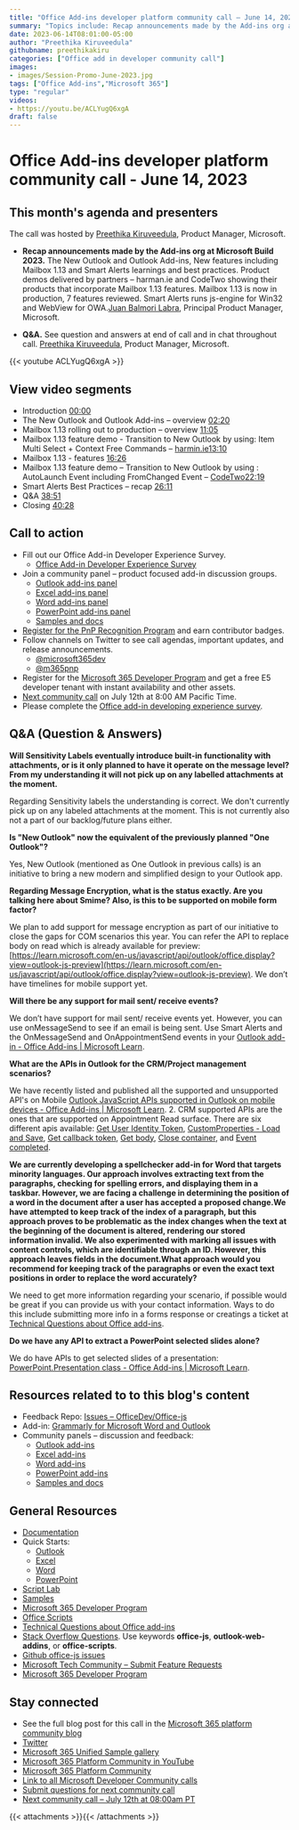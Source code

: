 ```yaml
---
title: "Office Add-ins developer platform community call – June 14, 2023"
summary: "Topics include: Recap announcements made by the Add-ins org at Microsoft Build 2023 presented by Juan Balmori Labra, Principal Product Manager at Microsoft. Call hosted by Preethika Kiruveedula, Product Manager at Microsoft. Recorded on June 14, 2023."
date: 2023-06-14T08:01:00-05:00
author: "Preethika Kiruveedula"
githubname: preethikakiru
categories: ["Office add in developer community call"]
images:
- images/Session-Promo-June-2023.jpg
tags: ["Office Add-ins","Microsoft 365"]
type: "regular"
videos:
- https://youtu.be/ACLYugQ6xgA
draft: false
---
```


# Office Add-ins developer platform community call - June 14, 2023

## This month's agenda and presenters

The call was hosted by [Preethika Kiruveedula](www.linkedin.com/in/preethika-kiruveedula-529b7a148), Product Manager, Microsoft.

* **Recap announcements made by the Add-ins org at Microsoft Build 2023.** The New Outlook and Outlook Add-ins, New features including Mailbox 1.13 and Smart Alerts learnings and best practices. Product demos delivered by partners – harman.ie and CodeTwo showing their products that incorporate Mailbox 1.13 features. Mailbox 1.13 is now in production, 7 features reviewed. Smart Alerts runs js-engine for Win32 and WebView for OWA.[Juan Balmori Labra](https://www.linkedin.com/in/juan-balmori-8443b532/), Principal Product Manager, Microsoft. 

* **Q&A.** See question and answers at end of call and in chat throughout call. [Preethika Kiruveedula](www.linkedin.com/in/preethika-kiruveedula-529b7a14), Product Manager, Microsoft.

{{< youtube ACLYugQ6xgA >}}

## View video segments

* Introduction [00:00](https://youtu.be/P5DolLyE3E8?t=0)
* The New Outlook and Outlook Add-ins – overview [02:20](https://youtu.be/P5DolLyE3E8?t=53)
* Mailbox 1.13 rolling out to production – overview [11:05](https://youtu.be/P5DolLyE3E8?t=107)
* Mailbox 1.13 feature demo - Transition to New Outlook by using:  Item Multi Select + Context Free Commands – [harmin.ie](https://harman.ie)[13:10](https://youtu.be/P5DolLyE3E8?t=400)
* Mailbox 1.13 - features [16:26](https://youtu.be/P5DolLyE3E8?t=508)  
* Mailbox 1.13 feature demo – Transition to New Outlook by using :  AutoLaunch Event including FromChanged Event – [CodeTwo](https://www.codetwo.com/)[22:19]()
* Smart Alerts Best Practices – recap [26:11](https://youtu.be/ACLYugQ6xgA?t=1571)
* Q&A [38:51](https://youtu.be/ACLYugQ6xgA?t=2331)
* Closing [40:28](https://youtu.be/ACLYugQ6xgA?t=2428)


## Call to action

* Fill out our Office Add-in Developer Experience Survey.
    * [Office Add-in Developer Experience Survey](https://forms.office.com/Pages/ResponsePage.aspx?id=v4j5cvGGr0GRqy180BHbR-0oJqQ4NUVOo6aMB4pZ11dUOFhXOVFJU0ZaOERYMzI5VzBSS0RDQ0dCQS4u)
* Join a community panel – product focused add-in discussion groups.
    * [Outlook add-ins panel](https://ux.microsoft.com/Panel/OutlookAddinDeveloper)
    * [Excel add-ins panel](https://ux.microsoft.com/Panel/ExcelAddinDeveloper)
    * [Word add-ins panel](https://ux.microsoft.com/Panel/WordAddinDeveloper)
    * [PowerPoint add-ins panel](https://ux.microsoft.com/Panel/PowerPointAddinDeveloper)
    * [Samples and docs](https://ux.microsoft.com/Panel/OfficeAddinImproveSamplesDocs)
* [Register for the PnP Recognition Program](https://pnp.github.io/recognitionprogram/) and earn contributor badges.
* Follow channels on Twitter to see call agendas, important updates, and release announcements.
    * [@microsoft365dev](https://twitter.com/microsoft365dev)
    * [@m365pnp](https://twitter.com/m365pnp)
* Register for the [Microsoft 365 Developer Program](https://aka.ms/m365/devprogram) and get a free E5 developer tenant with instant availability and other assets.
* [Next community call](https://aka.ms/officeaddinscommunitycall) on July 12th at 8:00 AM Pacific Time.
* Please complete the [Office add-in developing experience survey](https://forms.office.com/r/wmzCgccbPa).

## Q&A (Question & Answers)

**Will Sensitivity Labels eventually introduce built-in functionality with attachments, or is it only planned to have it operate on the message level? From my understanding it will not pick up on any labelled attachments at the moment.**

Regarding Sensitivity labels the understanding is correct. We don't currently pick up on any labeled attachments at the moment. This is not currently also not a part of our backlog/future plans either. 

**Is "New Outlook" now the equivalent of the previously planned "One Outlook"?**

Yes, New Outlook (mentioned as One Outlook in previous calls) is an initiative to bring a  new modern and simplified design to your Outlook app. 

**Regarding Message Encryption, what is the status exactly. Are you talking here about Smime? Also, is this to be supported on mobile form factor?**

We plan to add support for message encryption as part of our initiative to close the gaps for COM scenarios this year. You can refer the API to replace body on read which is already available for preview: [https://learn.microsoft.com/en-us/javascript/api/outlook/office.display?view=outlook-js-preview](https://learn.microsoft.com/en-us/javascript/api/outlook/office.display?view=outlook-js-preview). We don’t have timelines for mobile support yet. 

**Will there be any support for mail sent/ receive events?**

We don’t have support for mail sent/ receive events yet. However, you can use onMessageSend to see if an email is being sent. Use Smart Alerts and the OnMessageSend and OnAppointmentSend events in your [Outlook add-in - Office Add-ins | Microsoft Learn](https://nam06.safelinks.protection.outlook.com/?url=https%3A%2F%2Flearn.microsoft.com%2Fen-us%2Foffice%2Fdev%2Fadd-ins%2Foutlook%2Fsmart-alerts-onmessagesend-walkthrough%3Ftabs%3Dxmlmanifest&data=05%7C01%7Cpkiruveedula%40microsoft.com%7Ca0a5c45517fd4cf7ba0708db845c5b21%7C72f988bf86f141af91ab2d7cd011db47%7C1%7C0%7C638249304497324540%7CUnknown%7CTWFpbGZsb3d8eyJWIjoiMC4wLjAwMDAiLCJQIjoiV2luMzIiLCJBTiI6Ik1haWwiLCJXVCI6Mn0%3D%7C3000%7C%7C%7C&sdata=TOufALi%2BqK1mMEQfOPkOfzUMacYJR8K5PSZgExzAf5E%3D&reserved=0). 

**What are the APIs in Outlook for the CRM/Project management scenarios?**

We have recently listed and published all the supported and unsupported API's on Mobile [Outlook JavaScript APIs supported in Outlook on mobile devices - Office Add-ins | Microsoft Learn](https://nam06.safelinks.protection.outlook.com/?url=https%3A%2F%2Flearn.microsoft.com%2Fen-us%2Foffice%2Fdev%2Fadd-ins%2Foutlook%2Foutlook-mobile-apis&data=05%7C01%7Cpkiruveedula%40microsoft.com%7Ca0a5c45517fd4cf7ba0708db845c5b21%7C72f988bf86f141af91ab2d7cd011db47%7C1%7C0%7C638249304497168789%7CUnknown%7CTWFpbGZsb3d8eyJWIjoiMC4wLjAwMDAiLCJQIjoiV2luMzIiLCJBTiI6Ik1haWwiLCJXVCI6Mn0%3D%7C3000%7C%7C%7C&sdata=H5QqUUVNxmJEZfzXKyqUhiwjgVZqQta018ctADCAFFk%3D&reserved=0). 2.	CRM supported APIs are the ones that are supported on Appointment Read surface. There are six different apis available: [Get User Identity Token](https://nam06.safelinks.protection.outlook.com/?url=https%3A%2F%2Flearn.microsoft.com%2Fen-us%2Fjavascript%2Fapi%2Foutlook%2Foffice.mailbox%3Fview%3Doutlook-js-preview%26preserve-view%3Dtrue%23outlook-office-mailbox-getuseridentitytokenasync-member(1)&data=05%7C01%7Cpkiruveedula%40microsoft.com%7Ca0a5c45517fd4cf7ba0708db845c5b21%7C72f988bf86f141af91ab2d7cd011db47%7C1%7C0%7C638249304497168789%7CUnknown%7CTWFpbGZsb3d8eyJWIjoiMC4wLjAwMDAiLCJQIjoiV2luMzIiLCJBTiI6Ik1haWwiLCJXVCI6Mn0%3D%7C3000%7C%7C%7C&sdata=rJm6joLixuGqi9%2BrRPKUySx2JfFa2cgHQtcyxSsai%2Bs%3D&reserved=0), [CustomProperties - Load and Save](https://nam06.safelinks.protection.outlook.com/?url=https%3A%2F%2Flearn.microsoft.com%2Fen-us%2Fjavascript%2Fapi%2Foutlook%2Foffice.customproperties%3Fview%3Doutlook-js-preview&data=05%7C01%7Cpkiruveedula%40microsoft.com%7Ca0a5c45517fd4cf7ba0708db845c5b21%7C72f988bf86f141af91ab2d7cd011db47%7C1%7C0%7C638249304497168789%7CUnknown%7CTWFpbGZsb3d8eyJWIjoiMC4wLjAwMDAiLCJQIjoiV2luMzIiLCJBTiI6Ik1haWwiLCJXVCI6Mn0%3D%7C3000%7C%7C%7C&sdata=AiJF0dOdCEl%2Fx0wfrhB6oRsHXSmFkp82m2oToPPnR2k%3D&reserved=0), [Get callback token](https://learn.microsoft.com/en-us/javascript/api/outlook/office.mailbox?view=outlook-js-preview#outlook-office-mailbox-getcallbacktokenasync-member(1)), [Get body](https://nam06.safelinks.protection.outlook.com/?url=https%3A%2F%2Flearn.microsoft.com%2Fen-us%2Fjavascript%2Fapi%2Foutlook%2Foffice.body%3Fview%3Doutlook-js-preview%23outlook-office-body-getasync-member(1)&data=05%7C01%7Cpkiruveedula%40microsoft.com%7Ca0a5c45517fd4cf7ba0708db845c5b21%7C72f988bf86f141af91ab2d7cd011db47%7C1%7C0%7C638249304497168789%7CUnknown%7CTWFpbGZsb3d8eyJWIjoiMC4wLjAwMDAiLCJQIjoiV2luMzIiLCJBTiI6Ik1haWwiLCJXVCI6Mn0%3D%7C3000%7C%7C%7C&sdata=Y31bJ3aZrIFsxOkIKhTYrbtMBh58AGn1Ahp7Fx4IC1w%3D&reserved=0), [Close container](https://nam06.safelinks.protection.outlook.com/?url=https%3A%2F%2Flearn.microsoft.com%2Fen-us%2Fjavascript%2Fapi%2Foffice%2Foffice.ui%3Fview%3Dcommon-js-preview%23office-office-ui-closecontainer-member(1)&data=05%7C01%7Cpkiruveedula%40microsoft.com%7Ca0a5c45517fd4cf7ba0708db845c5b21%7C72f988bf86f141af91ab2d7cd011db47%7C1%7C0%7C638249304497168789%7CUnknown%7CTWFpbGZsb3d8eyJWIjoiMC4wLjAwMDAiLCJQIjoiV2luMzIiLCJBTiI6Ik1haWwiLCJXVCI6Mn0%3D%7C3000%7C%7C%7C&sdata=SW7UgpEFZ%2FWT9YwnNXoAvJdpfOm4kf22nfj8OY66K%2BU%3D&reserved=0), and [Event completed](https://nam06.safelinks.protection.outlook.com/?url=https%3A%2F%2Flearn.microsoft.com%2Fen-us%2Fjavascript%2Fapi%2Foffice%2Foffice.addincommands.event%3Fview%3Dcommon-js-preview&data=05%7C01%7Cpkiruveedula%40microsoft.com%7Ca0a5c45517fd4cf7ba0708db845c5b21%7C72f988bf86f141af91ab2d7cd011db47%7C1%7C0%7C638249304497168789%7CUnknown%7CTWFpbGZsb3d8eyJWIjoiMC4wLjAwMDAiLCJQIjoiV2luMzIiLCJBTiI6Ik1haWwiLCJXVCI6Mn0%3D%7C3000%7C%7C%7C&sdata=vLUp0OXLZEdOQxXmlwgcskrSCoQg%2FnyhVBGREJexAGk%3D&reserved=0). 

**We are currently developing a spellchecker add-in for Word that targets minority languages. Our approach involves extracting text from the paragraphs, checking for spelling errors, and displaying them in a taskbar. However, we are facing a challenge in determining the position of a word in the document after a user has accepted a proposed change.We have attempted to keep track of the index of a paragraph, but this approach proves to be problematic as the index changes when the text at the beginning of the document is altered, rendering our stored information invalid. We also experimented with marking all issues with content controls, which are identifiable through an ID. However, this approach leaves fields in the document.What approach would you recommend for keeping track of the paragraphs or even the exact text positions in order to replace the word accurately?**

We need to get more information regarding your scenario, if possible would be great if you can provide us with your contact information. Ways to do this include submitting more info in a forms response or creatings a ticket at [Technical Questions about Office add-ins](https://aka.ms/office-addins-dev-questions).

**Do we have any API to extract a PowerPoint selected slides alone?**

We do have APIs to get selected slides of a presentation: [PowerPoint.Presentation class - Office Add-ins | Microsoft Learn](https://learn.microsoft.com/en-us/javascript/api/powerpoint/powerpoint.presentation?view=powerpoint-js-preview#powerpoint-powerpoint-presentation-getselectedslides-member(1)).
## Resources related to to this blog's content

* Feedback Repo: [Issues – OfficeDev/Office-js](https://github.com/OfficeDev/office-js/issues)
* Add-in: [Grammarly for Microsoft Word and Outlook](https://www.grammarly.com/office-addin)
* Community panels – discussion and feedback:
  * [Outlook add-ins](https://ux.microsoft.com/Panel/OutlookAddinDeveloper)
  * [Excel add-ins](https://ux.microsoft.com/Panel/ExcelAddinDeveloper)
  * [Word add-ins ](https://ux.microsoft.com/Panel/WordAddinDeveloper)
  * [PowerPoint add-ins](https://ux.microsoft.com/Panel/PowerPointAddinDeveloper)
  * [Samples and docs](https://ux.microsoft.com/Panel/OfficeAddinImproveSamplesDocs)

## General Resources

* [Documentation](https://aka.ms/office-add-ins-docs)
* Quick Starts:
  * [Outlook](https://learn.microsoft.com/office/dev/add-ins/quickstarts/outlook-quickstart)
  * [Excel](https://learn.microsoft.com/office/dev/add-ins/quickstarts/excel-quickstart-jquery)
  * [Word](https://learn.microsoft.com/office/dev/add-ins/quickstarts/word-quickstart)
  * [PowerPoint](https://learn.microsoft.com/office/dev/add-ins/quickstarts/powerpoint-quickstart)
* [Script Lab](https://aka.ms/getscriptlab)
* [Samples](https://aka.ms/officeaddinsamples)
* [Microsoft 365 Developer Program](https://aka.ms/M365devprogram)
* [Office Scripts](aka.ms/office-scripts-docs)
* [Technical Questions about Office add-ins](https://aka.ms/office-addins-dev-questions)
* [Stack Overflow Questions](https://stackoverflow.com). Use keywords **office-js**, **outlook-web-addins**, or **office-scripts**.
* [Github office-js issues](https://github.com/OfficeDev/office-js/issues)
* [Microsoft Tech Community – Submit Feature Requests](https://aka.ms/m365dev-suggestions)
* [Microsoft 365 Developer Program](https://aka.ms/M365devprogram)

## Stay connected

* See the full blog post for this call in the [Microsoft 365 platform community blog](https://aka.ms/m365pnp/blog)
* [Twitter](https://twitter.com/microsoft365dev)
* [Microsoft 365 Unified Sample gallery](https://aka.ms/community/samples)
* [Microsoft 365 Platform Community in YouTube](https://aka.ms/community/videos)
* [Microsoft 365 Platform Community](http://aka.ms/community/home)
* [Link to all Microsoft Developer Community calls](https://aka.ms/M365DevCalls)
* [Submit questions for next community call](https://aka.ms/officeaddinsform)
* [Next community call – July 12th at 08:00am PT](https://aka.ms/officeaddinscommunitycall)

{{< attachments >}}{{< /attachments >}}
